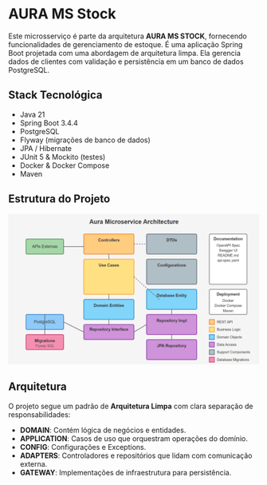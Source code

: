 # AURA MS Stock

Este microsserviço é parte da arquitetura **AURA MS STOCK**, fornecendo funcionalidades de gerenciamento de estoque.
É uma aplicação Spring Boot projetada com uma abordagem de arquitetura limpa. Ela gerencia dados de clientes com
validação e persistência em um banco de dados PostgreSQL.

## Stack Tecnológica

- Java 21
- Spring Boot 3.4.4
- PostgreSQL
- Flyway (migrações de banco de dados)
- JPA / Hibernate
- JUnit 5 & Mockito (testes)
- Docker & Docker Compose
- Maven

## Estrutura do Projeto

![img.png](img.png)

## Arquitetura

O projeto segue um padrão de **Arquitetura Limpa** com clara separação de responsabilidades:

- **DOMAIN**: Contém lógica de negócios e entidades.
- **APPLICATION**: Casos de uso que orquestram operações do domínio.
- **CONFIG**: Configurações e Exceptions.
- **ADAPTERS**: Controladores e repositórios que lidam com comunicação externa.
- **GATEWAY**: Implementações de infraestrutura para persistência.
